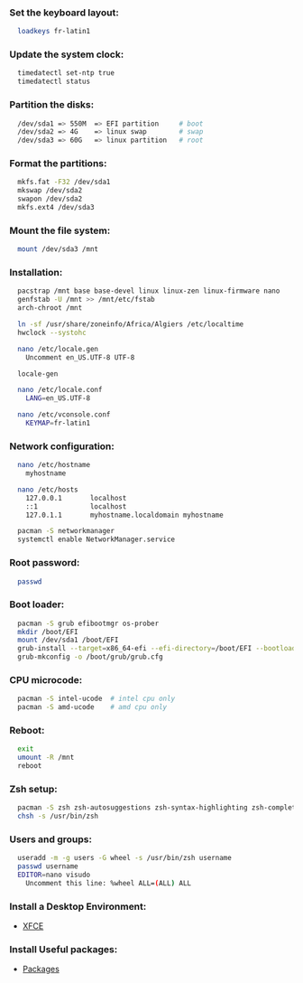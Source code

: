 ### Set the keyboard layout:

```sh
  loadkeys fr-latin1
```

### Update the system clock:

```sh
  timedatectl set-ntp true
  timedatectl status
```

### Partition the disks:

```sh
  /dev/sda1 => 550M  => EFI partition     # boot
  /dev/sda2 => 4G    => linux swap        # swap
  /dev/sda3 => 60G   => linux partition   # root
```

### Format the partitions:

```sh
  mkfs.fat -F32 /dev/sda1
  mkswap /dev/sda2
  swapon /dev/sda2
  mkfs.ext4 /dev/sda3
```

### Mount the file system:

```sh
  mount /dev/sda3 /mnt
```

### Installation:

```sh
  pacstrap /mnt base base-devel linux linux-zen linux-firmware nano
  genfstab -U /mnt >> /mnt/etc/fstab
  arch-chroot /mnt

  ln -sf /usr/share/zoneinfo/Africa/Algiers /etc/localtime
  hwclock --systohc

  nano /etc/locale.gen
    Uncomment en_US.UTF-8 UTF-8

  locale-gen

  nano /etc/locale.conf
    LANG=en_US.UTF-8

  nano /etc/vconsole.conf
    KEYMAP=fr-latin1
```

### Network configuration:

```sh
  nano /etc/hostname
    myhostname

  nano /etc/hosts
    127.0.0.1	    localhost
    ::1		        localhost
    127.0.1.1	    myhostname.localdomain myhostname

  pacman -S networkmanager
  systemctl enable NetworkManager.service
```

### Root password:

```sh
  passwd
```

### Boot loader:

```sh
  pacman -S grub efibootmgr os-prober
  mkdir /boot/EFI
  mount /dev/sda1 /boot/EFI
  grub-install --target=x86_64-efi --efi-directory=/boot/EFI --bootloader-id=GRUB
  grub-mkconfig -o /boot/grub/grub.cfg
```

### CPU microcode:

```sh
  pacman -S intel-ucode  # intel cpu only
  pacman -S amd-ucode    # amd cpu only
```

### Reboot:

```sh
  exit
  umount -R /mnt
  reboot
```

### Zsh setup:

```sh
  pacman -S zsh zsh-autosuggestions zsh-syntax-highlighting zsh-completions
  chsh -s /usr/bin/zsh
```

### Users and groups:

```sh
  useradd -m -g users -G wheel -s /usr/bin/zsh username
  passwd username
  EDITOR=nano visudo
    Uncomment this line: %wheel ALL=(ALL) ALL
```

### Install a Desktop Environment:

- [XFCE](./xfce_install.md)

### Install Useful packages:

- [Packages](./packages.md)
